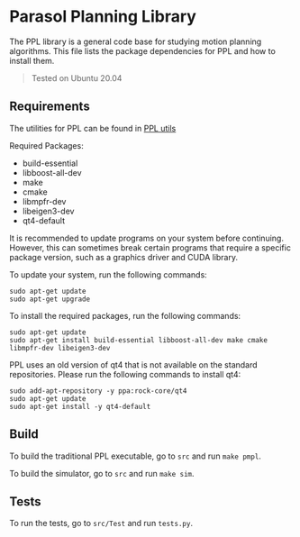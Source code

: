# Parasol Planning Library

The PPL library is a general code base for studying motion planning algorithms.
This file lists the package dependencies for PPL and how to install them.
> Tested on Ubuntu 20.04

## Requirements
The utilities for PPL can be found in [PPL utils](https://github.com/parasol-ppl/PPL_utils)

Required Packages:
- build-essential
- libboost-all-dev
- make
- cmake
- libmpfr-dev
- libeigen3-dev
- qt4-default

It is recommended to update programs on your system before continuing. However,
this can sometimes break certain programs that require a specific package
version, such as a graphics driver and CUDA library.

To update your system, run the following commands:
```
sudo apt-get update
sudo apt-get upgrade
```

To install the required packages, run the following commands:
```
sudo apt-get update
sudo apt-get install build-essential libboost-all-dev make cmake libmpfr-dev libeigen3-dev
```

PPL uses an old version of qt4 that is not available on the standard
repositories. Please run the following commands to install qt4:
```
sudo add-apt-repository -y ppa:rock-core/qt4
sudo apt-get update
sudo apt-get install -y qt4-default
```


<!--
## Migration from SVN

As part of the migration from SVN, we have separated our examples into their own repository at [pmpl\_envs](https://gitlab.engr.illinois.edu/parasol/envs.git). If you find that an input file you need is missing, please import it from the archived SVN repo to the new envs repo or ask Read for help.

Another important change is the removal of SVN externals. Our utilities now live at [pmpl\_utils](https://gitlab.engr.illinois.edu/parasol/pmpl_utils.git), and must be cloned separately. We will likely move to either git submodules or subtress eventually, but for now here is how to set up your utilities:
- Clone the utilities repo, which will produce a directory called `pmpl_utils`.
- Go to the root of your PMPL checkout and create a soft-link to the `pmpl_utils` directory with `ln -s /my/path/to/pmpl_utils`.
- Make PMPL.
Note that you generally only need one utilities checkout; multiple working copies of PMPL can and should share the same utilities folder.

If you are working on a branch other than trunk, you may have issues with the utilities versions not matching your branch state. If this occurs, please try to update your branch to use the latest utilities. This should be straight-forward, but if it proves difficult please ask Read for help.

In addition to the dedicated utilities, PMPL requires several other libraries:
- gcc
- boost
- bash (for testing script)
- CGAL v4.6 - 4.11
- OpenCV (for marker detection only)
- Qt4 (for simulator only)

**TODO**: Determine supported versions for each utility.

**TODO**: List libraries from the dedicated utilities to facilitate converting to pulling from their home repos.
- aruco
- bullet v2.87
- dlib
- gl\_visualizer (nonstd, glutils, sandbox)
- MPNN
- player
- PQP
- RAPID
- stapl
- tetgen
- tinyxml

-->
## Build

To build the traditional PPL executable, go to `src` and run `make pmpl`.

To build the simulator, go to `src` and run `make sim`.

<!--
## Usage

**TODO**: Document the various ways to invoke the program.
-->

## Tests

To run the tests, go to `src/Test` and run `tests.py`.
